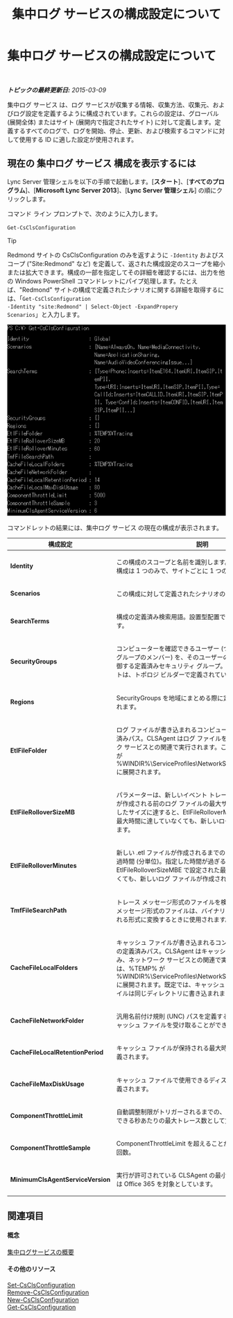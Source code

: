 ﻿---
title: 集中ログ サービスの構成設定について
TOCTitle: 集中ログ サービスの構成設定について
ms:assetid: 3c34e600-0b91-43dc-b4cc-90b6a70ee12e
ms:mtpsurl: https://technet.microsoft.com/ja-jp/library/JJ688029(v=OCS.15)
ms:contentKeyID: 49886921
ms.date: 05/19/2016
mtps_version: v=OCS.15
ms.translationtype: HT
---

# 集中ログ サービスの構成設定について

 

_**トピックの最終更新日:** 2015-03-09_

集中ログ サービス は、ログ サービスが収集する情報、収集方法、収集元、およびログ設定を定義するように構成されています。これらの設定は、グローバル (展開全体) またはサイト (展開内で指定されたサイト) に対して定義します。定義するすべてのログで、ログを開始、停止、更新、および検索するコマンドに対して使用する ID に適した設定が使用されます。

## 現在の 集中ログ サービス 構成を表示するには

Lync Server 管理シェルを以下の手順で起動します。\[**スタート**\]、\[**すべてのプログラム**\]、\[**Microsoft Lync Server 2013**\]、\[**Lync Server 管理シェル**\] の順にクリックします。

コマンド ライン プロンプトで、次のように入力します。

    Get-CsClsConfiguration


> [!TIP]
> Redmond サイトの CsClsConfiguration のみを返すように <CODE>-Identity</CODE> およびスコープ ("Site:Redmond" など) を定義して、返された構成設定のスコープを縮小または拡大できます。構成の一部を指定してその詳細を確認するには、出力を他の Windows PowerShell コマンドレットにパイプ処理します。たとえば、"Redmond" サイトの構成で定義されたシナリオに関する詳細を取得するには、「<CODE>Get-CsClsConfiguration -Identity "site:Redmond" | Select-Object -ExpandPropery Scenarios</CODE>」と入力します。



![Get-CsClsConfiguration からのサンプル出力](images/JJ688029.23f98ddc-fc48-499a-b6c5-752611f2a0b0(OCS.15).jpg "Get-CsClsConfiguration からのサンプル出力")

コマンドレットの結果には、集中ログ サービス の現在の構成が表示されます。


<table>
<colgroup>
<col style="width: 50%" />
<col style="width: 50%" />
</colgroup>
<thead>
<tr class="header">
<th>構成設定</th>
<th>説明</th>
</tr>
</thead>
<tbody>
<tr class="odd">
<td><p><strong>Identity</strong></p></td>
<td><p>この構成のスコープと名前を識別します。存在するグローバル構成は 1 つのみで、サイトごとに 1 つの構成があります。</p></td>
</tr>
<tr class="even">
<td><p><strong>Scenarios</strong></p></td>
<td><p>この構成に対して定義されたシナリオの一覧。</p></td>
</tr>
<tr class="odd">
<td><p><strong>SearchTerms</strong></p></td>
<td><p>構成の定義済み検索用語。設置型配置ではなく Office 365 です。</p></td>
</tr>
<tr class="even">
<td><p><strong>SecurityGroups</strong></p></td>
<td><p>コンピューターを確認できるユーザー (つまり、セキュリティ グループのメンバー) を、そのユーザーのサイトに基づいて制御する定義済みセキュリティ グループ。この状況におけるサイトは、トポロジ ビルダーで定義されています。</p></td>
</tr>
<tr class="odd">
<td><p><strong>Regions</strong></p></td>
<td><p>SecurityGroups を地域にまとめる際に定義済み地域が使用されます。</p></td>
</tr>
<tr class="even">
<td><p><strong>EtlFileFolder</strong></p></td>
<td><p>ログ ファイルが書き込まれるコンピューター上の場所への定義済みパス。CLSAgent はログ ファイルを書き込み、ネットワーク サービスとの関連で実行されます。この場合は、%TEMP% が %WINDIR%\ServiceProfiles\NetworkService\AppData\Local に展開されます。</p></td>
</tr>
<tr class="odd">
<td><p><strong>EtlFileRolloverSizeMB</strong></p></td>
<td><p>パラメーターは、新しいイベント トレース ログ (.etl) ファイルが作成される前のログ ファイルの最大サイズを示します。定義したサイズに達すると、EtlFileRolloverMinutes で設定された最大時間に達していなくても、新しいログ ファイルが作成されます。</p></td>
</tr>
<tr class="even">
<td><p><strong>EtlFileRolloverMinutes</strong></p></td>
<td><p>新しい .etl ファイルが作成されるまでのログの定義済み最大経過時間 (分単位)。指定した時間が過ぎると、EtlFileRolloverSizeMBE で設定された最大サイズに達していなくても、新しいログ ファイルが作成されます。</p></td>
</tr>
<tr class="odd">
<td><p><strong>TmfFileSearchPath</strong></p></td>
<td><p>トレース メッセージ形式のファイルを検索する場所。トレース メッセージ形式のファイルは、バイナリ ファイルを人が読み取れる形式に変換するときに使用されます。</p></td>
</tr>
<tr class="even">
<td><p><strong>CacheFileLocalFolders</strong></p></td>
<td><p>キャッシュ ファイルが書き込まれるコンピューター上の場所への定義済みパス。CLSAgent はキャッシュ ファイルを書き込み、ネットワーク サービスとの関連で実行されます。この場合は、%TEMP% が %WINDIR%\ServiceProfiles\NetworkService\AppData\Local に展開されます。既定では、キャッシュ ファイルとログ ファイルは同じディレクトリに書き込まれます。</p></td>
</tr>
<tr class="odd">
<td><p><strong>CacheFileNetworkFolder</strong></p></td>
<td><p>汎用名前付け規則 (UNC) パスを定義すると、ログ操作中にキャッシュ ファイルを受け取ることができます。</p></td>
</tr>
<tr class="even">
<td><p><strong>CacheFileLocalRetentionPeriod</strong></p></td>
<td><p>キャッシュ ファイルが保持される最大時間 (日単位) として定義されます。</p></td>
</tr>
<tr class="odd">
<td><p><strong>CacheFileMaxDiskUsage</strong></p></td>
<td><p>キャッシュ ファイルで使用できるディスク容量の割合として定義されます。</p></td>
</tr>
<tr class="even">
<td><p><strong>ComponentThrottleLimit</strong></p></td>
<td><p>自動調整制限がトリガーされるまでの、コンポーネントが生成できる秒あたりの最大トレース数として定義されます。</p></td>
</tr>
<tr class="odd">
<td><p><strong>ComponentThrottleSample</strong></p></td>
<td><p>ComponentThrottleLimit を超えることができる 60 秒単位の回数。</p></td>
</tr>
<tr class="even">
<td><p><strong>MinimumClsAgentServiceVersion</strong></p></td>
<td><p>実行が許可されている CLSAgent の最小バージョン。この要素は Office 365 を対象としています。</p></td>
</tr>
</tbody>
</table>


## 関連項目

#### 概念

[集中ログサービスの概要](lync-server-2013-overview-of-the-centralized-logging-service.md)  

#### その他のリソース

[Set-CsClsConfiguration](set-csclsconfiguration.md)  
[Remove-CsClsConfiguration](remove-csclsconfiguration.md)  
[New-CsClsConfiguration](new-csclsconfiguration.md)  
[Get-CsClsConfiguration](get-csclsconfiguration.md)

